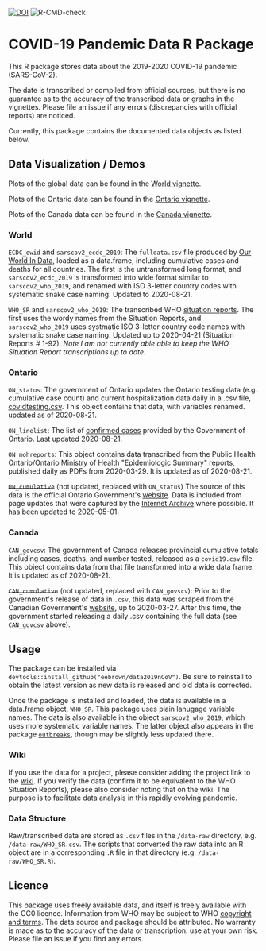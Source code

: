 [![DOI](https://zenodo.org/badge/237660917.svg)](https://zenodo.org/badge/latestdoi/237660917) ![R-CMD-check](https://github.com/eebrown/data2019nCoV/workflows/R-CMD-check/badge.svg)

# COVID-19 Pandemic Data R Package

This R package stores data about the 2019-2020 COVID-19 pandemic (SARS-CoV-2). 

The date is transcribed or compiled from official sources, but there is no guarantee as to the accuracy of the transcribed data or graphs in the vignettes. Please file an issue if any errors (discrepancies with official reports) are noticed.

Currently, this package contains the documented data objects as listed below. 

## Data Visualization / Demos

Plots of the global data can be found in the [World vignette](https://htmlpreview.github.io/?https://github.com/eebrown/data2019nCoV/blob/master/doc/WHO_SR.html). 

Plots of the Ontario data can be found in the [Ontario vignette](https://htmlpreview.github.io/?https://github.com/eebrown/data2019nCoV/blob/master/doc/ON_cumulative.html).

Plots of the Canada data can be found in the [Canada vignette](https://htmlpreview.github.io/?https://github.com/eebrown/data2019nCoV/blob/master/doc/Canada.html).


### World 

`ECDC_owid` and `sarscov2_ecdc_2019`: The `fulldata.csv` file produced by [Our World In Data](https://ourworldindata.org/coronavirus-source-data), loaded as a data.frame, including cumulative cases and deaths for all countries. The first is the untransformed long format, and `sarscov2_ecdc_2019` is transformed into wide format similar to `sarscov2_who_2019`, and renamed with ISO 3-letter country codes with systematic snake case naming. Updated to 2020-08-21.

`WHO_SR` and `sarscov2_who_2019`: The transcribed WHO [situation reports](https://www.who.int/emergencies/diseases/novel-coronavirus-2019/situation-reports). The first uses the wordy names from the Situation Reports, and `sarscov2_who_2019` uses systmatic ISO 3-letter country code names with systematic snake case naming. Updated up to 2020-04-21 (Situation Reports # 1-92). *Note I am not currently able able to keep the WHO Situation Report transcriptions up to date.*

### Ontario

`ON_status`: The government of Ontario updates the Ontario testing data (e.g. cumulative case count) and current hospitalization data daily in a .csv file, [covidtesting.csv](https://data.ontario.ca/dataset/status-of-covid-19-cases-in-ontario). This object contains that data, with variables renamed. updated as of 2020-08-21.

`ON_linelist`: The list of [confirmed cases](https://data.ontario.ca/dataset/confirmed-positive-cases-of-covid-19-in-ontario) provided by the Government of Ontario. Last updated 2020-08-21.

`ON_mohreports`: This object contains data transcribed from the Public Health Ontario/Ontario Ministry of Health "Epidemiologic Summary" reports, published daily as PDFs from 2020-03-29. It is updated as of 2020-08-21.

~~`ON_cumulative`~~ (not updated, replaced with `ON_status`) The source of this data is the official Ontario Government's [website](https://www.ontario.ca/page/2019-novel-coronavirus). Data is included from page updates that were captured by the [Internet Archive](https://web.archive.org/web/*/https://www.ontario.ca/page/2019-novel-coronavirus) where possible. It has been updated to 2020-05-01.

### Canada

`CAN_govcsv`: The government of Canada releases provincial cumulative totals including cases, deaths, and number tested, released as a `covid19.csv` file. This object contains data from that file transformed into a wide data frame. It is updated as of 2020-08-21.

~~`CAN_cumulative`~~ (not updated, replaced with `CAN_govscv`): Prior to the government's release of data in `.csv`, this data was scraped from the Canadian Government's [website](https://www.canada.ca/en/public-health/services/diseases/2019-novel-coronavirus-infection.html), up to 2020-03-27. After this time, the government started releasing a daily .csv containing the full data (see `CAN_govcsv` above).


## Usage

The package can be installed via `devtools::install_github("eebrown/data2019nCoV")`. Be sure to reinstall to obtain the latest version as new data is released and old data is corrected.

Once the package is installed and loaded, the data is available in a data.frame object, `WHO_SR`. This package uses plain lanugage variable names. The data is also available in the object `sarscov2_who_2019`, which uses more systematic variable names. The latter object also appears in the package [`outbreaks`](https://github.com/reconhub/outbreaks), though may be slightly less updated there.

### Wiki

If you use the data for a project, please consider adding the project link to the [wiki](https://github.com/eebrown/data2019nCoV/wiki). If you verify the data (confirm it to be equivalent to the WHO Situation Reports), please also consider noting that on the wiki. The purpose is to facilitate data analysis in this rapidly evolving pandemic. 

### Data Structure

Raw/transcribed data are stored as `.csv` files in the `/data-raw` directory, e.g. `/data-raw/WHO_SR.csv`. The scripts that converted the raw data into an R object are in a corresponding `.R` file in that directory (e.g. `/data-raw/WHO_SR.R`).

## Licence

This package uses freely available data, and itself is freely available with the CC0 licence. Information from WHO may be subject to WHO [copyright and terms](https://www.who.int/publishing/copyright/en/). The data source and package should be attributed. No warranty is made as to the accuracy of the data or transcription: use at your own risk. Please file an issue if you find any errors. 